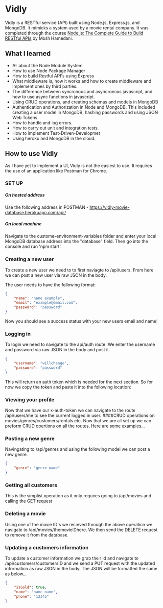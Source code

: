 # Vidly
Vidly is a RESTful service (API) built using Node.js, Express.js, and MongoDB. It mimicks a system used by a movie rental company. It was completed through the course [Node.js: The Complete Guide to Build RESTful APIs](https://www.udemy.com/nodejs-master-class/ "Node.js: The Complete Guide to Build RESTful APIs") by Mosh Hamedani.

## What I learned
- All about the Node Module System 
- How to use Node Package Manager
- How to build Restful API's using Express
- What middleware is, how it works and how to create middleware and implement ones by third parties.
- The difference between syncronous and asyncronous javascript, and how to use async functions in javascript.
- Using CRUD operations, and creating schemas and models in MongoDB
- Authentication and Authorization in Node and MongoDB. This included creating a user model in MongoDB, hashing passwords and using JSON Web Tokens.
- How to handle and log errors.
- How to carry out unit and integration tests.
- How to implement Test-Driven-Developmet
- Using heroku and MongoDB in the cloud.

## How to use Vidly
As I have yet to implement a UI, Vidly is not the easiest to use. It requires the use of an application like Postman for Chrome. 

### SET UP
##### On hosted address
Use the following address in POSTMAN - https://vidly-movie-database.herokuapp.com/api/
##### On local machine
Navigate to the custome-environment-variables folder and enter your local MongoDB database address into the "database" field. Then go into the console and run 'npm start'.


### Creating a new user
To create a new user we need to to first naviagte to /api/users. From here we can post a new user via raw JSON in the body.

The user needs to have the following format:
```json
{
	"name": "name example",
	"email": "example@email.com",
	"password": "password"
}
```

Now you should see a success status with your new users email and name!

### Logging in
To login we need to navigate to the api/auth route. We enter the username and password via raw JSON in the body and post it.

```json
{
	"username": "willchange",
	"password": "password"
}
```

This will return an auth token which is needed for the next section. So for now we copy the token and paste it into the following location:


### Viewing your profile
Now that we have our x-auth-token we can navigate to the route /api/users/me to see the current logged in user.
####CRUD operations on movies/genres/customers/rentals etc.
Now that we are all set up we can preform CRUD opertions on all the routes. Here are some examples...

### Posting a new genre
Navingating to /api/genres and using the following model we can post a new genre.
```json
{
	"genre": "genre name"
}
```

### Getting all customers
This is the simplist operation as it only requires going to /api/movies and calling the GET request

### Deleting a movie
Using one of the movie ID's we recieved through the above operation we navigate to /api/movies/themovieIDhere. We then send the DELETE request to remove it from the database.

### Updating a customers information
To update a customer information we grab their id and navigate to /api/customers/customersID and we send a PUT request with the updated information as raw JSON in the body. The JSON will be formatted the same as below...
```json
{
	"isGold": true,
	"name": "name name",
	"phone": "12345"
}
```

